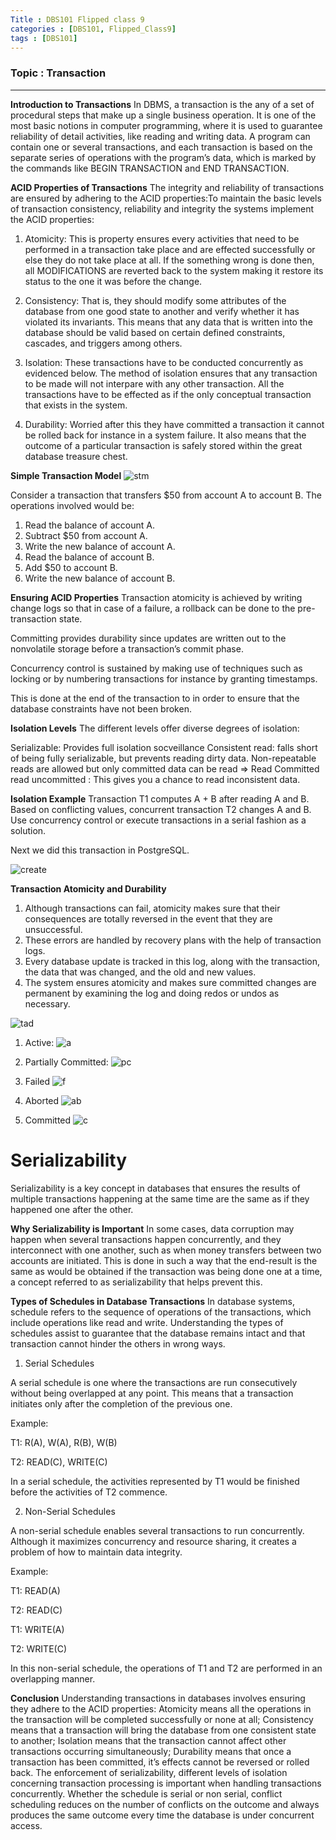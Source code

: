 ```yaml
---
Title : DBS101 Flipped class 9 
categories : [DBS101, Flipped_Class9]
tags : [DBS101]
---
```


### Topic : Transaction
----
**Introduction to Transactions**
In DBMS, a transaction is the any of a set of procedural steps that make up a single business operation. It is one of the most basic notions in computer programming, where it is used to guarantee reliability of detail activities, like reading and writing data. A program can contain one or several transactions, and each transaction is based on the separate series of operations with the program’s data, which is marked by the commands like BEGIN TRANSACTION and END TRANSACTION.

**ACID Properties of Transactions**
The integrity and reliability of transactions are ensured by adhering to the ACID properties:To maintain the basic levels of transaction consistency, reliability and integrity the systems implement the ACID properties:

1. Atomicity: This is property ensures every activities that need to be performed in a transaction take place and are effected successfully or else they do not take place at all.  If the something wrong is done then, all MODIFICATIONS are reverted back to the system making it restore its status to the one it was before the change. 

2. Consistency: That is, they should modify some attributes of the database from one good state to another and verify whether it has violated its invariants.  This means that any data that is written into the database should be valid based on certain defined constraints, cascades, and triggers among others. 

3. Isolation: These transactions have to be conducted concurrently as evidenced below.  The method of isolation ensures that any transaction to be made will not interpare with any other transaction.  All the transactions have to be effected as if the only conceptual transaction that exists in the system. 

4. Durability: Worried after this they have committed a transaction it cannot be rolled back for instance in a system failure.  It also means that the outcome of a particular transaction is safely stored within the great database treasure chest. 

**Simple Transaction Model**
![stm](/assets/lib/sml1.png)

Consider a transaction that transfers $50 from account A to account B. The operations involved would be:

1. Read the balance of account A.
2. Subtract $50 from account A.
3. Write the new balance of account A.
4. Read the balance of account B.
5. Add $50 to account B.
6. Write the new balance of account B.

**Ensuring ACID Properties**
Transaction atomicity is achieved by writing change logs so that in case of a failure, a rollback can be done to the pre-transaction state. 
 
Committing provides durability since updates are written out to the nonvolatile storage before a transaction’s commit phase. 

Concurrency control is sustained by making use of techniques such as locking or by numbering transactions for instance by granting timestamps. 

This is done at the end of the transaction to in order to ensure that the database constraints have not been broken.

**Isolation Levels**
The different levels offer diverse degrees of isolation:

Serializable: Provides full isolation socveillance
Consistent read: falls short of being fully serializable, but prevents reading dirty data.
Non-repeatable reads are allowed but only committed data can be read => Read Committed
read uncommitted : This gives you a chance to read inconsistent data.

**Isolation Example**
Transaction T1 computes A + B after reading A and B.
Based on conflicting values, concurrent transaction T2 changes A and B.
Use concurrency control or execute transactions in a serial fashion as a solution.

Next we did this transaction in PostgreSQL.

![create](/assets/lib/create.png)

**Transaction Atomicity and Durability**
1. Although transactions can fail, atomicity makes sure that their consequences are totally reversed in the event that they are unsuccessful.
2. These errors are handled by recovery plans with the help of transaction logs.
3. Every database update is tracked in this log, along with the transaction, the data that was changed, and the old and new values.
4. The system ensures atomicity and makes sure committed changes are permanent by examining the log and doing redos or undos as necessary.

![tad](/assets/lib/ato&du.png)

1. Active:
![a](/assets/lib/active.png)

2. Partially Committed:
![pc](/assets/lib/par_committed.png)

3. Failed
![f](/assets/lib/failed.png)

4. Aborted
![ab](/assets/lib/aborted.png)

5. Committed
![c](/assets/lib/committed.png)


# Serializability
Serializability is a key concept in databases that ensures the results of multiple transactions happening at the same time are the same as if they happened one after the other.

**Why Serializability is Important**
In some cases, data corruption may happen when several transactions happen concurrently, and they interconnect with one another, such as when money transfers between two accounts are initiated. This is done in such a way that the end-result is the same as would be obtained if the transaction was being done one at a time, a concept referred to as serializability that helps prevent this.

**Types of Schedules in Database Transactions**
In database systems, schedule refers to the sequence of operations of the transactions, which include operations like read and write. Understanding the types of schedules assist to guarantee that the database remains intact and that transaction cannot hinder the others in wrong ways.

1. Serial Schedules

A serial schedule is one where the transactions are run consecutively without being overlapped at any point. This means that a transaction initiates only after the completion of the previous one.

Example:

T1: R(A), W(A), R(B), W(B)

T2: READ(C), WRITE(C)

In a serial schedule, the activities represented by T1 would be finished before the activities of T2 commence.

2. Non-Serial Schedules

A non-serial schedule enables several transactions to run concurrently. Although it maximizes concurrency and resource sharing, it creates a problem of how to maintain data integrity.

Example:

T1: READ(A)

T2: READ(C)

T1: WRITE(A)

T2: WRITE(C)

In this non-serial schedule, the operations of T1 and T2 are performed in an overlapping manner.

**Conclusion**
Understanding transactions in databases involves ensuring they adhere to the ACID properties: Atomicity means all the operations in the transaction will be completed successfully or none at all; Consistency means that a transaction will bring the database from one consistent state to another; Isolation means that the transaction cannot affect other transactions occurring simultaneously; Durability means that once a transaction has been committed, it’s effects cannot be reversed or rolled back. The enforcement of serializability, different levels of isolation concerning transaction processing is important when handling transactions concurrently. Whether the schedule is serial or non serial, conflict scheduling reduces on the number of conflicts on the outcome and always produces the same outcome every time the database is under concurrent access.